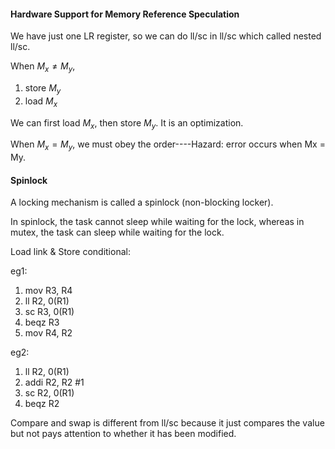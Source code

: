 #### Hardware Support for Memory Reference Speculation

We have just one LR register, so we can do ll/sc in ll/sc which called nested ll/sc.

When $M_{x}\not= M_{y}$, 

1. store $M_{y}$
2. load $M_{x}$

We can first load $M_{x}$, then store $M_{y}$. It is an optimization.

When $M_{x}= M_{y}$, we must obey the order----Hazard: error occurs when Mx = My. 

#### Spinlock

A locking mechanism is called a spinlock (non-blocking locker).

In spinlock, the task cannot sleep while waiting for the lock, whereas in mutex, the task can sleep while waiting for the lock. 

Load link & Store conditional: 

eg1:

1. mov R3, R4
2. ll  R2, 0(R1)
3. sc  R3, 0(R1)
4. beqz R3
5. mov R4, R2

eg2:

1. ll 	R2, 0(R1)
2. addi R2, R2 #1 
3. sc	 R2, 0(R1)
4. beqz R2



Compare and swap is different from ll/sc because it just compares the value but not pays attention to whether it has been modified.